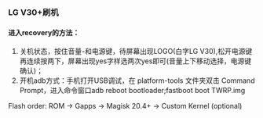 ### LG V30+刷机
#### 进入recovery的方法：
1. 关机状态，按住音量-和电源键，待屏幕出现LOGO(白字LG V30),松开电源键再连续按两下，屏幕出现yes字样选两次yes即可(音量上下移动选择，电源键确认)；
2. 开机adb方式：手机打开USB调试，在 platform-tools 文件夹双击 Command Prompt，进入命令窗口adb reboot bootloader;fastboot boot TWRP.img


Flash order: ROM -> Gapps -> Magisk 20.4+ -> Custom Kernel (optional)
